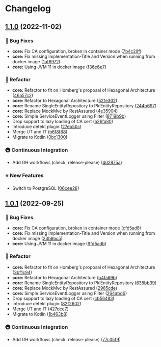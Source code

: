 # Changelog

## [1.1.0](https://github.com/eliezio/simple-pki/compare/v1.0.0...v1.1.0) (2022-11-02)


### 🐞 Bug Fixes

* **core:** Fix CA configuration, broken in container mode ([7b4c29f](https://github.com/eliezio/simple-pki/commit/7b4c29ff4a3a6b05fe94914dc9cc102f5987da13))
* **core:** Fix missing Implementation-Title and Version when running from docker image ([1af6972](https://github.com/eliezio/simple-pki/commit/1af69721e5eca009dc1f978d78157bcab9d886fa))
* **core:** Using JVM 11 in docker image ([f36c6e7](https://github.com/eliezio/simple-pki/commit/f36c6e7b2266d160824db4ad5f84d917dc0f404b))


### 🚧 Refactor

* **core:** Refactor to fit on Homberg's proposal of Hexagonal Architecture ([46a57c2](https://github.com/eliezio/simple-pki/commit/46a57c2e26fde892879a8370276cae77ca378485))
* **core:** Refactor to Hexagonal Architecture ([521e302](https://github.com/eliezio/simple-pki/commit/521e30248cb36e6c63d19a6d0b288bb19cf119a8))
* **core:** Rename SingleEntityRepository to PkiEntityRepository ([244b697](https://github.com/eliezio/simple-pki/commit/244b697ee3222b3f0e495e4c9107e8bfa1688cbc))
* **core:** Replace MockMvc by RestAssured ([4e35904](https://github.com/eliezio/simple-pki/commit/4e359048e7ed18a028491d10de41888b67b4152a))
* **core:** Simple ServiceEventLogger using Filter ([8719b9b](https://github.com/eliezio/simple-pki/commit/8719b9bf97c3f09e5d58390fec44532a2ec8c008))
* Drop support to lazy loading of CA cert ([a26fa80](https://github.com/eliezio/simple-pki/commit/a26fa80d0e812ea33ab22fdd283d41c73dbd55fd))
* Introduce detekt plugin ([27eb50c](https://github.com/eliezio/simple-pki/commit/27eb50c85bc9b821b19b388cf978762a350fd15b))
* Merge UT and IT ([b6f8f88](https://github.com/eliezio/simple-pki/commit/b6f8f8868754f4d4c9c5a7476eaea92adbe6f222))
* Migrate to Kotlin ([0bc1300](https://github.com/eliezio/simple-pki/commit/0bc13002b159cbb0effe2c3afef257df5d18a129))


### 🚇 Continuous Integration

* Add GH workflows (check, release-please) ([402875a](https://github.com/eliezio/simple-pki/commit/402875a82472e68060d96a01dd78f097fede9d6d))


### ⭐ New Features

* Switch to PostgreSQL ([06cee28](https://github.com/eliezio/simple-pki/commit/06cee28973488e26b3c9c07980b6a5c0ebb03a0a))

## [1.0.1](https://github.com/eliezio/simple-pki/compare/v1.0.0...v1.0.1) (2022-09-25)


### 🐞 Bug Fixes

* **core:** Fix CA configuration, broken in container mode ([cfd5ad8](https://github.com/eliezio/simple-pki/commit/cfd5ad8845eba1582199bf08aa7959df31ac4431))
* **core:** Fix missing Implementation-Title and Version when running from docker image ([23b9bc5](https://github.com/eliezio/simple-pki/commit/23b9bc5cd15c497e26142cf0b40baeaa622a8a6e))
* **core:** Using JVM 11 in docker image ([9fd5adb](https://github.com/eliezio/simple-pki/commit/9fd5adbbdcb842826968b5bcf4905c9fa76914f4))


### 🚧 Refactor

* **core:** Refactor to fit on Homberg's proposal of Hexagonal Architecture ([3bf1c94](https://github.com/eliezio/simple-pki/commit/3bf1c948f8af94a93a6e2a0a2a7dc1f45c910573))
* **core:** Refactor to Hexagonal Architecture ([b4fa69b](https://github.com/eliezio/simple-pki/commit/b4fa69b564a5774484f8798943eb10ccbc1693f9))
* **core:** Rename SingleEntityRepository to PkiEntityRepository ([635bb39](https://github.com/eliezio/simple-pki/commit/635bb39bb1ac8e666372fccb00bfe9bcb2b4b493))
* **core:** Replace MockMvc by RestAssured ([2965cde](https://github.com/eliezio/simple-pki/commit/2965cdeccf814e7810557f9f697ce845ead6603a))
* **core:** Simple ServiceEventLogger using Filter ([264abd6](https://github.com/eliezio/simple-pki/commit/264abd69e887b354c595b675ae594710e11ced75))
* Drop support to lazy loading of CA cert ([cb56483](https://github.com/eliezio/simple-pki/commit/cb564836748c893c2c8262461907384cb853a518))
* Introduce detekt plugin ([82f2602](https://github.com/eliezio/simple-pki/commit/82f2602447c45b005f9827961f485cb719b07ea1))
* Merge UT and IT ([427dce7](https://github.com/eliezio/simple-pki/commit/427dce737fd5b792835972911fe154155a3caab1))
* Migrate to Kotlin ([1b463b8](https://github.com/eliezio/simple-pki/commit/1b463b89b1b0d3e7a1e7c394e9b6693765d2bd06))


### 🚇 Continuous Integration

* Add GH workflows (check, release-please) ([77c05f9](https://github.com/eliezio/simple-pki/commit/77c05f922d9c2cef45c26661a893b05566123cda))
